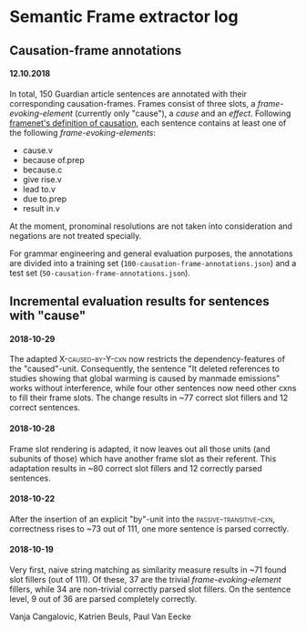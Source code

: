# Semantic Frame extractor log

## Causation-frame annotations
#### 12.10.2018
In total, 150 Guardian article sentences are annotated with their corresponding causation-frames. Frames consist of three slots, a *frame-evoking-element* (currently only "cause"), a *cause* and an *effect*. Following [framenet's definition of causation](https://framenet2.icsi.berkeley.edu/fnReports/data/frameIndex.xml?frame=Causation), each sentence contains at least one of the following *frame-evoking-elements*:
* cause.v
* because of.prep
* because.c
* give rise.v
* lead to.v
* due to.prep
* result in.v

At the moment, pronominal resolutions are not taken into consideration and negations are not treated specially.

For grammar engineering and general evaluation purposes, the annotations are divided into a training set (`100-causation-frame-annotations.json`) and a test set (`50-causation-frame-annotations.json`).

## Incremental evaluation results for sentences with "cause"

#### 2018-10-29
The adapted <span style="font-variant:small-caps;">X-caused-by-Y-cxn</span> now restricts the dependency-features of the "caused"-unit. Consequently, the sentence "It deleted references to studies showing that global warming is caused by manmade emissions" works without interference, while four other sentences now need other cxns to fill their frame slots. The change results in ~77 correct slot fillers and 12 correct sentences.

#### 2018-10-28
Frame slot rendering is adapted, it now leaves out all those units (and subunits of those) which have another frame slot as their referent. This adaptation results in ~80 correct slot fillers and 12 correctly parsed sentences.

#### 2018-10-22
After the insertion of an explicit "by"-unit into the <span style="font-variant:small-caps;">passive-transitive-cxn</span>, correctness rises to ~73 out of 111, one more sentence is parsed correctly.

#### 2018-10-19
Very first, naive string matching as similarity measure results in ~71 found slot fillers (out of 111). Of these, 37 are the trivial *frame-evoking-element* fillers, while 34 are non-trivial correctly parsed slot fillers. On the sentence level, 9 out of 36 are parsed completely correctly.


Vanja Cangalovic, Katrien Beuls, Paul Van Eecke
